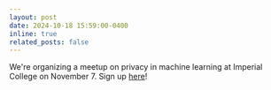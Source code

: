 ```yaml
---
layout: post
date: 2024-10-18 15:59:00-0400
inline: true
related_posts: false
---
```


We're organizing a meetup on privacy in machine learning at Imperial College on November 7. 
Sign up [here](https://www.imperial.ac.uk/events/183182/privacy-in-machine-learning-meetup-imperial/)! 
